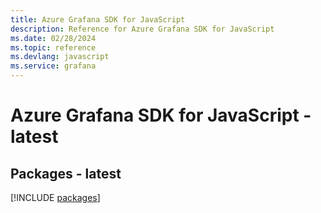 ```yaml
---
title: Azure Grafana SDK for JavaScript
description: Reference for Azure Grafana SDK for JavaScript
ms.date: 02/28/2024
ms.topic: reference
ms.devlang: javascript
ms.service: grafana
---
```

# Azure Grafana SDK for JavaScript - latest
## Packages - latest
[!INCLUDE [packages](grafana-index.md)]